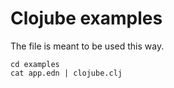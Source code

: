 # Clojube examples

The file is meant to be used this way.

```
cd examples
cat app.edn | clojube.clj
```
